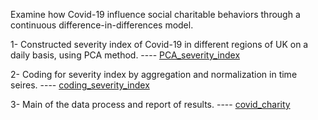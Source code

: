 Examine how Covid-19 influence social charitable behaviors through a continuous difference-in-differences model.

1- Constructed severity index of Covid-19 in different regions of UK on a daily basis, using PCA method. ---- [PCA_severity_index](https://github.com/JingwenSHI-Novae/Coding-Samples/blob/main/Bachelor-Dissertation/PCA_severity_index.py)

2- Coding for severity index by aggregation and normalization in time seires. ---- [coding_severity_index](https://github.com/JingwenSHI-Novae/Coding-Samples/blob/main/Bachelor-Dissertation/coding_severity_index.do)

3- Main of the data process and report of results. ---- [covid_charity](https://github.com/JingwenSHI-Novae/Coding-Samples/blob/main/Bachelor-Dissertation/covid_charity.do)
